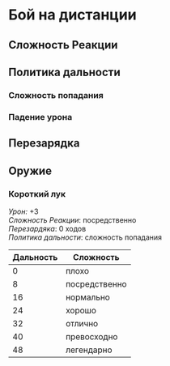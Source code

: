# Бой на дистанции
## Сложность Реакции

## Политика дальности

### Сложность попадания

### Падение урона

## Перезарядка

## Оружие

### Короткий лук

_Урон:_ +3  
_Сложность Реакции_: посредственно  
_Перезардяка_: 0 ходов  
_Политика дальности_: сложность попадания

| Дальность | Сложность |
| --- | --- |
| 0 | плохо |
| 8 | посредственно |
| 16 | нормально |
| 24 | хорошо |
| 32 | отлично |
| 40 | превосходно |
| 48 | легендарно |


